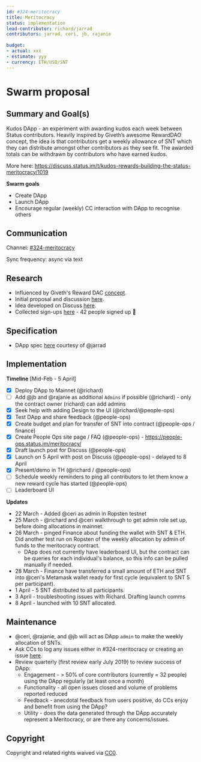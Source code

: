 ```yaml
---
id: #324-meritocracy    
title: Meritocracy
status: implementation
lead-contributor: richard/jarrad
contributors: jarrad, ceri, jb, rajanie
  
budget:
- actual: xxx
- estimate: yyy
- currency: ETH/USD/SNT
---
```


# Swarm proposal

## Summary and Goal(s)
Kudos DApp - an experiment with awarding kudos each week between Status contributors. Heavily inspired by Giveth’s awesome RewardDAO concept, the idea is that contributors get a weekly allowance of SNT which they can distribute amongst other contributors as they see fit. The awarded totals can be withdrawn by contributors who have earned kudos.

More here: https://discuss.status.im/t/kudos-rewards-building-the-status-meritocracy/1019

**Swarm goals**
* Create DApp
* Launch DApp
* Encourage regular (weekly) CC interaction with DApp to recognise others

## Communication
Channel: [#324-meritocracy](https://get.status.im/chat/public/324-meritocracy)

Sync frequency: async via text

## Research
* Influenced by Giveth's Reward DAC [concept](https://wiki.giveth.io/dac/contributors-guide//).
* Initial proposal and discussion [here](https://docs.google.com/document/d/1QN2SZ8QO-7jfH8rAKLVDAB5LxuKvBScodWoiRfejFkM/edit#heading=h.tommnlxre23w).
* Idea developed on Discuss [here](https://discuss.status.im/t/kudos-rewards-building-the-status-meritocracy/1019).
* Collected sign-ups [here](@people-ops) - 42 people signed up 🎉


## Specification

* DApp spec [here](https://github.com/status-im/meritocracy) courtesy of @jarrad

## Implementation

**Timeline**
[Mid-Feb - 5 April]
- [x] Deploy DApp to Mainnet (@richard)
- [ ] Add @jb and @rajanie as additional `Admins` if possible (@richard) - only the contract owner (richard) can add admins
- [x] Seek help with adding Design to the UI (@richard/@people-ops) 
- [x] Test DApp and share feedback (@people-ops)
- [x] Create budget and plan for transfer of SNT into contract (@people-ops / finance)
- [x] Create People Ops site page / FAQ (@people-ops) - https://people-ops.status.im/meritocracy/
- [x] Draft launch post for Discuss (@people-ops)
- [x] Launch on 5 April with post on Discuss (@people-ops) - delayed to 8 April
- [x] Present/demo in TH (@richard / @people-ops)
- [ ] Schedule weekly reminders to ping all contributors to let them know a new reward cycle has started (@people-ops)
- [ ] Leaderboard UI

**Updates**
* 22 March - Added @ceri as admin in Ropsten testnet
* 25 March - @richard and @ceri walkthrough to get admin role set up, before doing allocations in mainnet.
* 26 March - pinged Finance about funding the wallet with SNT & ETH. Did another test run on Ropsten of the weekly allocation by admin of funds to the meritocracy contract.
    * DApp does not currently have leaderboard UI, but the contract can be queries for each individual's balance, so this info can be pulled manually if needed.
* 28 March - Finance have transferred a small amount of ETH and SNT into @ceri's Metamask wallet ready for first cycle (equivalent to SNT 5 per participant).
* 1 April - 5 SNT distributed to all participants.
* 3 April - troubleshooting issues with Richard. Drafting launch comms
* 8 April - launched with 10 SNT allocated.


## Maintenance

* @ceri, @rajanie, and @jb will act as DApp `admin` to make the weekly allocation of SNTs.
* Ask CCs to log any issues either in #324-meritocracy or creating an issue [here](https://github.com/status-im/meritocracy/issues).
* Review quarterly (first review early July 2019) to review success of DApp:
    * Engagement - > 50% of core contributors (currently = 32 people) using the DApp regularly (at least once a month)
    * Functionality - all open issues closed and volume of problems reported reduced
    * Feedback - anecdotal feedback from users positive, do CCs enjoy and benefit from using the DApp?
    * Utility - does the data generated through the DApp accurately represent a Meritocracy, or are there any concerns/issues.

## Copyright

Copyright and related rights waived via [CC0](https://creativecommons.org/publicdomain/zero/1.0/).
